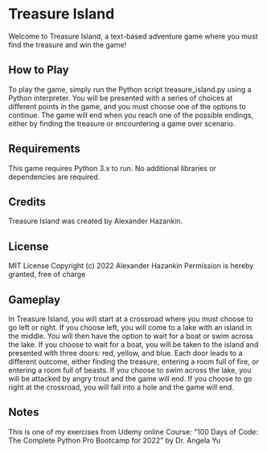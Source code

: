 # Treasure Island
Welcome to Treasure Island, a text-based adventure game where you must find the treasure and win the game!

## How to Play
To play the game, simply run the Python script treasure_island.py using a Python interpreter.
You will be presented with a series of choices at different points in the game, and you must choose one of the options to continue.
The game will end when you reach one of the possible endings, either by finding the treasure or encountering a game over scenario.

## Requirements
This game requires Python 3.x to run. No additional libraries or dependencies are required.

## Credits
Treasure Island was created by Alexander Hazankin.

## License
MIT License
Copyright (c) 2022 Alexander Hazankin
Permission is hereby granted, free of charge

## Gameplay
In Treasure Island, you will start at a crossroad where you must choose to go left or right.
If you choose left, you will come to a lake with an island in the middle.
You will then have the option to wait for a boat or swim across the lake.
If you choose to wait for a boat, you will be taken to the island and presented with three doors: red, yellow, and blue.
Each door leads to a different outcome, either finding the treasure, entering a room full of fire, or entering a room full of beasts.
If you choose to swim across the lake, you will be attacked by angry trout and the game will end.
If you choose to go right at the crossroad, you will fall into a hole and the game will end.

## Notes
This is one of my exercises from Udemy online Course: "100 Days of Code: The Complete Python Pro Bootcamp for 2022" by Dr. Angela Yu

